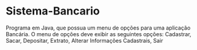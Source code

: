 # Sistema-Bancario
Programa em Java, que possua um menu de opções para uma aplicação Bancária.  O menu de opções deve exibir as seguintes opções:  Cadastrar, Sacar, Depositar, Extrato, Alterar Informações Cadastrais, Sair
